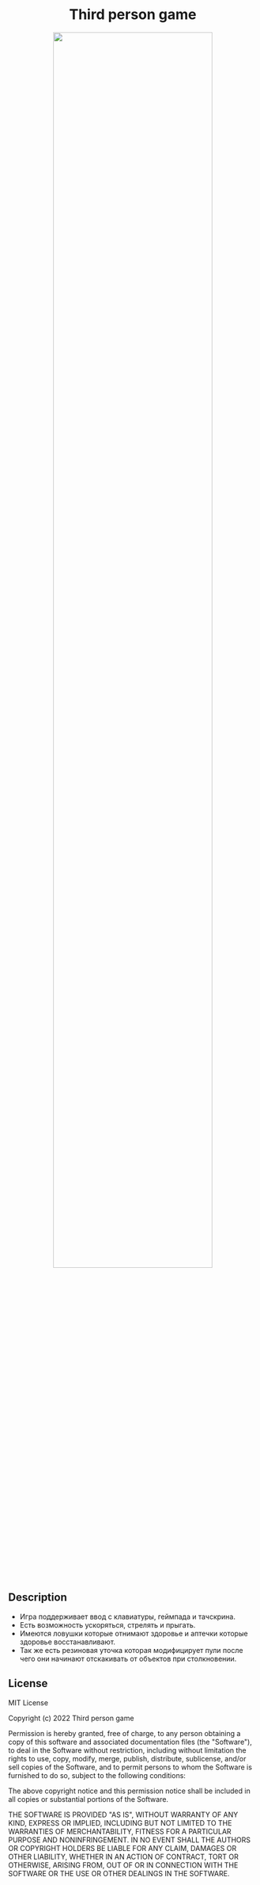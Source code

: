 <h1 align="center">Third person game</h1>


<p align="center"><img width="80%" src="https://i.vgy.me/u0T3PM.png"></p>



## Description
- Игра поддерживает ввод с клавиатуры, геймпада и тачскрина.  
- Есть возможность ускоряться, стрелять и прыгать.  
- Имеются ловушки которые отнимают здоровье и аптечки которые здоровье восстанавливают.  
- Так же есть резиновая уточка которая модифицирует пули после чего они начинают отскакивать от объектов при столкновении.




## License
MIT License

Copyright (c) 2022 Third person game

Permission is hereby granted, free of charge, to any person obtaining a copy
of this software and associated documentation files (the "Software"), to deal
in the Software without restriction, including without limitation the rights
to use, copy, modify, merge, publish, distribute, sublicense, and/or sell
copies of the Software, and to permit persons to whom the Software is
furnished to do so, subject to the following conditions:

The above copyright notice and this permission notice shall be included in all
copies or substantial portions of the Software.

THE SOFTWARE IS PROVIDED "AS IS", WITHOUT WARRANTY OF ANY KIND, EXPRESS OR
IMPLIED, INCLUDING BUT NOT LIMITED TO THE WARRANTIES OF MERCHANTABILITY,
FITNESS FOR A PARTICULAR PURPOSE AND NONINFRINGEMENT. IN NO EVENT SHALL THE
AUTHORS OR COPYRIGHT HOLDERS BE LIABLE FOR ANY CLAIM, DAMAGES OR OTHER
LIABILITY, WHETHER IN AN ACTION OF CONTRACT, TORT OR OTHERWISE, ARISING FROM,
OUT OF OR IN CONNECTION WITH THE SOFTWARE OR THE USE OR OTHER DEALINGS IN THE
SOFTWARE.